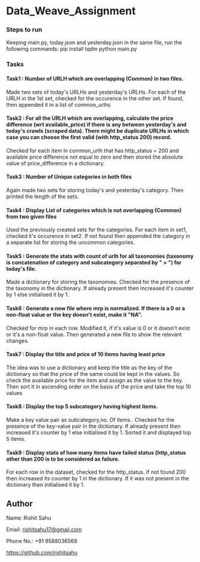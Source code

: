 # Data_Weave_Assignment
### Steps to run
Keeping main.py, today.json and yesterday.json in the same file, run the following commands:
   pip install tqdm
   python main.py
### Tasks
#### Task1 : Number of URLH which are overlapping (Common) in two files.
Made two sets of today's URLHs and yesterday's URLHs. For each of the URLH in the 1st set, checked for the occurence in the other set. If found, then appended it in a list of common_urlhs

#### Task2 : For all the URLH which are overlapping, calculate the price difference (wrt available_price) if there is any between yesterday's and today's crawls (scraped data).               There might be duplicate URLHs in which case you can choose the first valid (with http_status 200) record.
Checked for each item in common_urlh that has http_status = 200 and available price difference not equal to zero and then stored the absolute value of price_difference
in a dictionary.

#### Task3 :  Number of Unique categories in both files
Again made two sets for storing today's and yesterday's category. Then printed the length of the sets.

#### Task4 : Display List of categories which is not overlapping (Common) from two given files
Used the previously created sets for the categories. For each item in set1, checked it's occurence in set2. If not found then appended the category in a separate list
for storing the uncommon categories.

#### Task5 : Generate the stats with count of urlh for all taxonomies (taxonomy is concatenation of category and subcategory separated by " > ") for today's file.
Made a dictionary for storing the taxonomies. Checked for the presence of the taxonomy in the dictionary. If already present then increased it's counter by 1 else initialised it by 1.

#### Task6 : Generate a new file where mrp is normalized. If there is a 0 or a non-float value or the key doesn't exist, make it "NA".
Checked for mrp in each row. Modified it, if it's value is 0 or it doesn't exist or it's a non-float value. Then generated a new file to show the relevant changes.

#### Task7 : Display the title and price of 10 items having least price
The idea was to use a dictionary and keep the title as the key of the dictionary so that the price of the same could be kept in the values. So check the available price for the item and assign as the value to the key. Then sort it in ascending order on the basis of the price and take the top 10 values

#### Task8 :  Display the top 5 subcategory having highest items.
Make a key value pair as subcategory,no. Of items . Checked for the presence of the key-value pair in the dictionary. If already present then increased it's counter by 1 else initialised it by 1. Sorted it and displayed top 5 items.

#### Task9 : Display stats of how many items have failed status (http_status other than 200 is to be considered as failure.
For each row in the dataset, checked for the http_status. If not found 200 then increased its counter by 1 in the dictionary. If it was not present in the dictionary then initialised it by 1.

## Author

Name: Rishit Sahu

Email: rishitsahu17@gmail.com

Phone No.: +91 9588036568

https://github.com/rishitsahu
